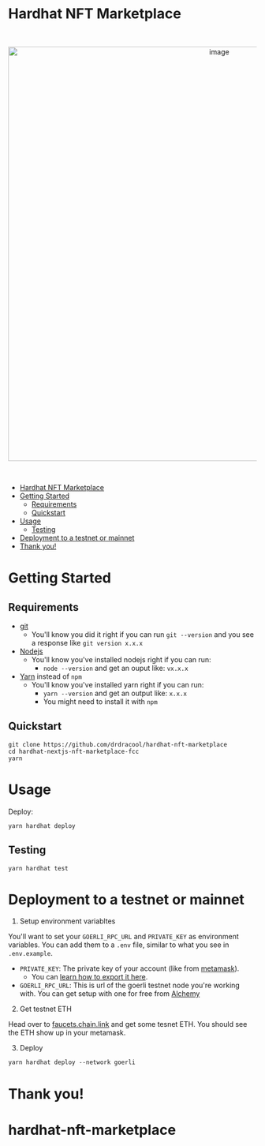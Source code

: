 # Hardhat NFT Marketplace

<br/>
<p align="center">
<img width="840" alt="image" src="https://user-images.githubusercontent.com/97832811/202105417-f13e2fc8-70b8-4359-8264-9721e01f5279.png">
</a>
</p>
<br/>

- [Hardhat NFT Marketplace](#hardhat-nft-marketplace)
- [Getting Started](#getting-started)
  - [Requirements](#requirements)
  - [Quickstart](#quickstart)
- [Usage](#usage)
  - [Testing](#testing)
- [Deployment to a testnet or mainnet](#deployment-to-a-testnet-or-mainnet)
- [Thank you!](#thank-you)

# Getting Started

## Requirements

- [git](https://git-scm.com/book/en/v2/Getting-Started-Installing-Git)
  - You'll know you did it right if you can run `git --version` and you see a response like `git version x.x.x`
- [Nodejs](https://nodejs.org/en/)
  - You'll know you've installed nodejs right if you can run:
    - `node --version` and get an ouput like: `vx.x.x`
- [Yarn](https://classic.yarnpkg.com/lang/en/docs/install/) instead of `npm`
  - You'll know you've installed yarn right if you can run:
    - `yarn --version` and get an output like: `x.x.x`
    - You might need to install it with `npm`

## Quickstart

```
git clone https://github.com/drdracool/hardhat-nft-marketplace
cd hardhat-nextjs-nft-marketplace-fcc
yarn
```

# Usage

Deploy:

```
yarn hardhat deploy
```

## Testing

```
yarn hardhat test
```

# Deployment to a testnet or mainnet

1. Setup environment variabltes

You'll want to set your `GOERLI_RPC_URL` and `PRIVATE_KEY` as environment variables. You can add them to a `.env` file, similar to what you see in `.env.example`.

- `PRIVATE_KEY`: The private key of your account (like from [metamask](https://metamask.io/)).
  - You can [learn how to export it here](https://metamask.zendesk.com/hc/en-us/articles/360015289632-How-to-Export-an-Account-Private-Key).
- `GOERLI_RPC_URL`: This is url of the goerli testnet node you're working with. You can get setup with one for free from [Alchemy](https://alchemy.com/?a=673c802981)

2. Get testnet ETH

Head over to [faucets.chain.link](https://faucets.chain.link/) and get some tesnet ETH. You should see the ETH show up in your metamask.

3. Deploy

```
yarn hardhat deploy --network goerli
```

# Thank you!
# hardhat-nft-marketplace
